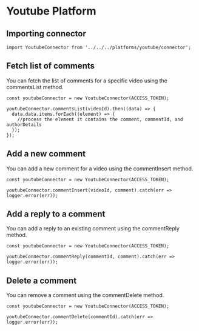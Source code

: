 # Youtube Platform

## Importing connector

    import YoutubeConnector from '../../../platforms/youtube/connector';

## Fetch list of comments

You can fetch the list of comments for a specific video using the commentsList method.

    const youtubeConnector = new YoutubeConnector(ACCESS_TOKEN);

    youtubeConnector.commentsList(videoId).then((data) => {
      data.data.items.forEach((element) => {
        //process the element it contains the comment, commentId, and authorDetails
      });
    });

## Add a new comment

You can add a new comment for a video using the commentInsert method.

    const youtubeConnector = new YoutubeConnector(ACCESS_TOKEN);

    youtubeConnector.commentInsert(videoId, comment).catch(err => logger.error(err));

## Add a reply to a comment

You can add a reply to an existing comment using the commentReply method.

    const youtubeConnector = new YoutubeConnector(ACCESS_TOKEN);

    youtubeConnector.commentReply(commentId, comment).catch(err => logger.error(err));

## Delete a comment

You can remove a comment using the commentDelete method.
    
    const youtubeConnector = new YoutubeConnector(ACCESS_TOKEN);

    youtubeConnector.commentDelete(commentId).catch(err => logger.error(err));

